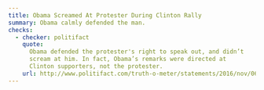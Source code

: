 ```yaml
---
title: Obama Screamed At Protester During Clinton Rally
summary: Obama calmly defended the man.
checks:
  - checker: politifact
    quote:
      Obama defended the protester's right to speak out, and didn’t
      scream at him. In fact, Obama’s remarks were directed at
      Clinton supporters, not the protester.
    url: http://www.politifact.com/truth-o-meter/statements/2016/nov/06/donald-trump/donald-trumps-pants-fire-claim-obama-screamed-prot/
---
```

